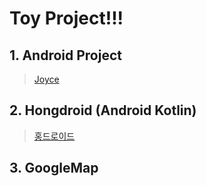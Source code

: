 # Toy Project!!!

  ## 1. Android Project

  > [Joyce](https://www.youtube.com/watch?v=IDVnZPjRCYg)

  ## 2. Hongdroid (Android Kotlin)

  > [홍드로이드](https://www.youtube.com/watch?v=IaXhn_I_ziY&list=PLC51MBz7PMywN2GJ53aF0UO5fnHGjW35a)

  ## 3. GoogleMap
  > []()
